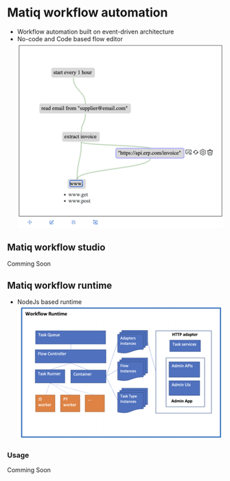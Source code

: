 # Matiq workflow automation
- Workflow automation built on event-driven architecture
- No-code and Code based flow editor
![Flow Editor](/docs/flow-editor.png?raw=true)
## Matiq workflow studio 
Comming Soon
## Matiq workflow runtime 
- NodeJs based runtime
![Runtime Design](/docs/runtime-design.png?raw=true)
### Usage
Comming Soon
